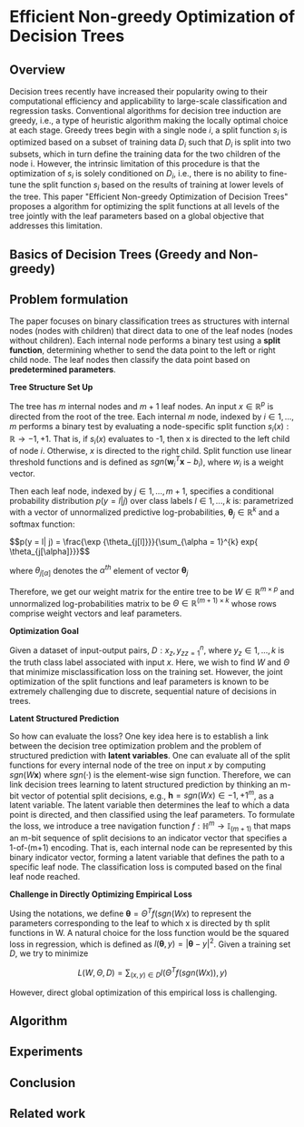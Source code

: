 # Efficient Non-greedy Optimization of Decision Trees

## Overview

Decision trees recently have increased their popularity owing to their computational efficiency and applicability to large-scale classification and regression tasks. Conventional algorithms for decision tree induction are greedy, i.e., a type of heuristic algorithm making the locally optimal choice at each stage. Greedy trees begin with a single node $i$, a split function $s_i$ is optimized based on a subset of training data $D_i$ such that $D_i$ is split into two subsets, which in turn define the training data for the two children of the node i. However, the intrinsic limitation of this procedure is that the optimization of $s_i$ is solely conditioned on $D_i$, i.e., there is no ability to fine-tune the split function $s_i$ based on the results of training at lower levels of the tree. This paper "Efficient Non-greedy Optimization of Decision Trees" proposes a algorithm for optimizing the split functions at all levels of the tree jointly with the leaf parameters based on a global objective that addresses this limitation. 

## Basics of Decision Trees (Greedy and Non-greedy)


## Problem formulation 

The paper focuses on binary classification trees as structures with internal nodes (nodes with children) that direct data to one of the leaf nodes (nodes without children). Each internal node performs a binary test using a **split function**, determining whether to send the data point to the left or right child node. The leaf nodes then classify the data point based on **predetermined parameters**.

**Tree Structure Set Up**

The tree has $m$ internal nodes and $m+1$ leaf nodes. An input $x \in \mathbb{R}^p$ is directed from the root of the tree. Each internal $m$ node, indexed by 
$i \in {1,...,m}$ performs a binary test by evaluating a node-specific split function $s_i(x): \mathbb{R} \rightarrow {-1, +1}$. That is, if $s_i(x)$ evaluates to -1, then x is directed to the left child of node $i$. Otherwise, $x$ is directed to the right child. Split function use linear threshold functions and is defined as $sgn(\mathbf{w}_i^T\mathbf{x}-b_i)$, where $w_i$ is a weight vector.

Then each leaf node, indexed by $j \in {1,...,m+1}$, specifies a conditional probability distribution $p(y=l|j)$ over class labels $l \in {1,...,k}$ is:
parametrized with a vector of unnormalized predictive log-probabilities, $\mathbf{\theta}_j \in \mathbb{R} ^k$ and a softmax function:

$$p(y = l| j) = \frac{\exp \{\theta_{j[l]}}}{\sum_{\alpha = 1}^{k}  exp{ \theta_{j[\alpha]}}}$$

where $\theta_{j[\alpha]}$ denotes the $\alpha^{th}$ element of vector $\mathbf{\theta}_j$

Therefore, we get our weight matrix for the entire tree to be $W \in \mathbb{R}^{m \times p}$ and unnormalized log-probabilities matrix to be $\Theta \in \mathbb{R}^{(m+1) \times k}$ whose rows comprise weight vectors and leaf parameters. 

**Optimization Goal**

Given a dataset of input-output pairs, $D: {x_z,y_z}_{z=1}^n$, where $y_z \in {1,...,k}$ is the truth class label associated with input $x$. Here, we wish to find $W$ and $\Theta$ that minimize misclassification loss on the training set. However, the joint optimization of the split functions and leaf parameters is known to be extremely challenging due to discrete, sequential nature of decisions in trees.

**Latent Structured Prediction**

So how can evaluate the loss? One key idea here is to establish a link between the decision tree optimization problem and the problem of structured prediction with **latent variables**. One can evaluate all of the split functions for every internal node of the tree on input $x$ by computing $sgn(W\mathbf{x})$ where $sgn(\cdot)$ is the element-wise sign function. Therefore, we can link decision trees learning to latent structured prediction by thinking an m-bit vector of potential split decisions, e.g., $\mathbf{h}=sgn(Wx) \in {-1,+1}^m$, as a latent variable. The latent variable then determines the leaf to which a data point is directed, and then classified using the leaf parameters. To formulate the loss, we introduce a tree navigation function $f: \mathbb{H}^m \rightarrow \mathbb{I}_(m+1)$ that maps an m-bit sequence of split decisions to an indicator vector that specifies a 1-of-(m+1) encoding. That is, each internal node can be represented by this binary indicator vector, forming a latent variable that defines the path to a specific leaf node. The classification loss is computed based on the final leaf node reached.

**Challenge in Directly Optimizing Empirical Loss**

Using the notations, we define $\mathbf{\theta}=\Theta^T f(sgn(Wx)$ to represent the parameters corresponding to the leaf to which x is directed by th split functions in W. A natural choice for the loss function would be the squared loss in regression, which is defined as $l(\mathbf{\theta},y)=|\mathbf{\theta}-y|^2$. Given a training set $D$, we try to minimize 

$$
L(W, \Theta, D)= \sum_{(x,y) \in D} l(\Theta^T f (sgn(Wx)),y)
$$

However, direct global optimization of this empirical loss is challenging. 


## Algorithm

## Experiments

## Conclusion

## Related work 
